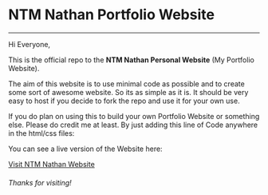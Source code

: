 <h1>NTM Nathan Portfolio Website</h1>
<hr>

Hi Everyone,

This is the official repo to the **NTM Nathan Personal Website** (My Portfolio Website).

The aim of this website is to use minimal code as possible and to create some sort of awesome website. So its as simple as it is. It should be very easy to host if you decide to fork the repo and use it for your own use.

If you do plan on using this to build your own Portfolio Website or something else. Please do credit me at least. By just adding this line of Code anywhere in the html/css files:

<!-- NTM Nathan Portfolio Website - Created by NTMNathan

Copyright © 2012-2019 NTM Nathan. All Rights Reserved-->

You can see a live version of the Website here:

[Visit NTM Nathan Website](https://ntmnathan.glitch.me/)

<h6>Thanks for visiting!</h6>